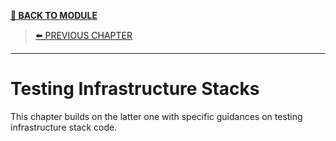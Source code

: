 
[__🧭 BACK TO MODULE__](../README.md)

> [⬅️ PREVIOUS CHAPTER](./4-core-practice-continuously-and-deliver.md)

---

# Testing Infrastructure Stacks

This chapter builds on the latter one with specific guidances on testing infrastructure stack code.
